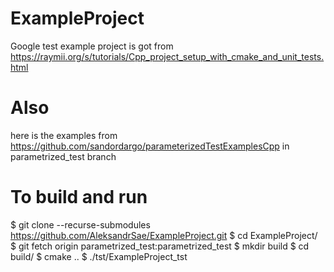 # ExampleProject
Google test example project is got from https://raymii.org/s/tutorials/Cpp_project_setup_with_cmake_and_unit_tests.html

# Also
here is the examples from https://github.com/sandordargo/parameterizedTestExamplesCpp in parametrized_test branch

# To build and run

$ git clone --recurse-submodules https://github.com/AleksandrSae/ExampleProject.git
$ cd ExampleProject/
$ git fetch origin parametrized_test:parametrized_test
$ mkdir build
$ cd build/
$ cmake ..
$ ./tst/ExampleProject_tst
